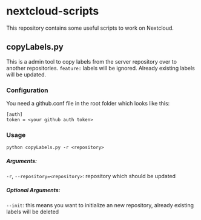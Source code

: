 # nextcloud-scripts

This repository contains some useful scripts to work on Nextcloud.

## copyLabels.py

This is a admin tool to copy labels from the server repository over to another repositories. `feature:` labels will be ignored. Already existing labels will be updated.

### Configuration

You need a github.conf file in the root folder which looks like this:

```
[auth]
token = <your github auth token>
```

### Usage
`python copyLabels.py -r <repository>`

##### Arguments:

`-r`, `--repository=<repository>`: repository which should be updated

##### Optional Arguments:

`--init`: this means you want to initialize an new repository, already existing labels will be deleted

